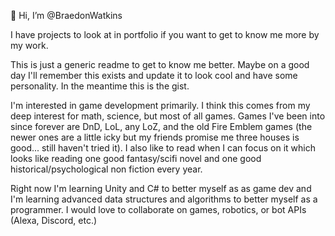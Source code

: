 👋 Hi, I’m @BraedonWatkins

I have projects to look at in portfolio if you want to get to know me more by my work.

This is just a generic readme to get to know me better. 
Maybe on a good day I'll remember this exists and update it to look cool and have some personality. In the meantime this is the gist.

I'm interested in game development primarily. I think this comes from my deep interest for math, science, but most of all games. Games I've been into since forever are DnD, LoL, any LoZ,  and the old Fire Emblem games (the newer ones are a little icky but my friends promise me three houses is good... still haven't tried it). I also like to read when I can focus on it which looks like reading one good fantasy/scifi novel and one good historical/psychological non fiction every year. 

Right now I'm learning Unity and C# to better myself as as game dev and I'm learning advanced data structures and algorithms to better myself as a programmer.
I would love to collaborate on games, robotics, or bot APIs (Alexa, Discord, etc.)

<!---
BraedonWatkins/BraedonWatkins is a ✨ special ✨ repository because its `README.md` (this file) appears on your GitHub profile.
You can click the Preview link to take a look at your changes.
--->
